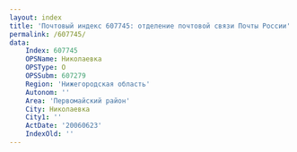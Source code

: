 ```yaml
---
layout: index
title: 'Почтовый индекс 607745: отделение почтовой связи Почты России'
permalink: /607745/
data:
    Index: 607745
    OPSName: Николаевка
    OPSType: О
    OPSSubm: 607279
    Region: 'Нижегородская область'
    Autonom: ''
    Area: 'Первомайский район'
    City: Николаевка
    City1: ''
    ActDate: '20060623'
    IndexOld: ''
---
```

